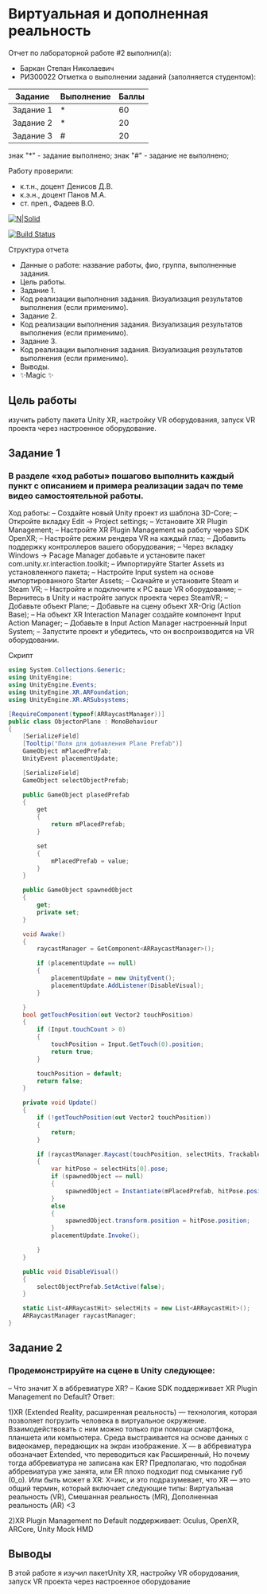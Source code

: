 # Виртуальная и дополненная реальность
Отчет по лабораторной работе #2 выполнил(а):
- Баркан Степан Николаевич
- РИ300022
Отметка о выполнении заданий (заполняется студентом):

| Задание | Выполнение | Баллы |
| ------ | ------ | ------ |
| Задание 1 | * | 60 |
| Задание 2 | * | 20 |
| Задание 3 | # | 20 |

знак "*" - задание выполнено; знак "#" - задание не выполнено;

Работу проверили:
- к.т.н., доцент Денисов Д.В.
- к.э.н., доцент Панов М.А.
- ст. преп., Фадеев В.О.

[![N|Solid](https://cldup.com/dTxpPi9lDf.thumb.png)](https://nodesource.com/products/nsolid)

[![Build Status](https://travis-ci.org/joemccann/dillinger.svg?branch=master)](https://travis-ci.org/joemccann/dillinger)

Структура отчета

- Данные о работе: название работы, фио, группа, выполненные задания.
- Цель работы.
- Задание 1.
- Код реализации выполнения задания. Визуализация результатов выполнения (если применимо).
- Задание 2.
- Код реализации выполнения задания. Визуализация результатов выполнения (если применимо).
- Задание 3.
- Код реализации выполнения задания. Визуализация результатов выполнения (если применимо).
- Выводы.
- ✨Magic ✨

## Цель работы
изучить работу пакета Unity XR, настройку VR оборудования, запуск VR проекта через настроенное оборудование.

## Задание 1
### В разделе «ход работы» пошагово выполнить каждый пункт с описанием и примера реализации задач по теме видео самостоятельной работы.
Ход работы:
– Создайте новый Unity проект из шаблона 3D-Core;
– Откройте вкладку Edit -> Project settings;
– Установите XR Plugin Management;
– Настройте XR Plugin Management на работу через SDK OpenXR;
– Настройте режим рендера VR на каждый глаз;
– Добавить поддержку контроллеров вашего оборудования;
– Через вкладку Windows -> Pacage Manager добавьте и установите пакет
com.unity.xr.interaction.toolkit;
– Импортируйте Starter Assets из установленного пакета;
– Настройте Input system на основе импортированного Starter Assets;
– Скачайте и установите Steam и Steam VR;
– Настройте и подключите к PC ваше VR оборудование;
– Вернитесь в Unity и настройте запуск проекта через SteamVR;
– Добавьте объект Plane;
– Добавьте на сцену объект XR-Orig (Action Base);
– На объект XR Interaction Manager создайте компонент Input Action
Manager;
– Добавьте в Input Action Manager настроенный Input System;
– Запустите проект и убедитесь, что он воспроизводится на VR
оборудовании.

Cкрипт
```c#
using System.Collections.Generic;
using UnityEngine;
using UnityEngine.Events;
using UnityEngine.XR.ARFoundation;
using UnityEngine.XR.ARSubsystems;

[RequireComponent(typeof(ARRaycastManager))]
public class ObjectonPlane : MonoBehaviour
{
    [SerializeField]
    [Tooltip("Поля для добавления Plane Prefab")]
    GameObject mPlacedPrefab;
    UnityEvent placementUpdate;

    [SerializeField]
    GameObject selectObjectPrefab;

    public GameObject plasedPrefab
    {
        get
        {
            return mPlacedPrefab;
        }

        set
        {
            mPlacedPrefab = value;
        }
    }

    public GameObject spawnedObject
    {
        get;
        private set;
    }

    void Awake()
    {
        raycastManager = GetComponent<ARRaycastManager>();

        if (placementUpdate == null)
        {
            placementUpdate = new UnityEvent();
            placementUpdate.AddListener(DisableVisual);
        }

    }
    bool getTouchPosition(out Vector2 touchPosition)
    {
        if (Input.touchCount > 0)
        {
            touchPosition = Input.GetTouch(0).position;
            return true;
        }

        touchPosition = default;
        return false;
    }

    private void Update()
    {
        if (!getTouchPosition(out Vector2 touchPosition))
        {
            return;
        }

        if (raycastManager.Raycast(touchPosition, selectHits, TrackableType.PlaneWithinPolygon))
        {
            var hitPose = selectHits[0].pose;
            if (spawnedObject == null)
            {
                spawnedObject = Instantiate(mPlacedPrefab, hitPose.position, hitPose.rotation);
            }
            else
            {
                spawnedObject.transform.position = hitPose.position;
            }
            placementUpdate.Invoke();

        }
    }

    public void DisableVisual()
    {
        selectObjectPrefab.SetActive(false);
    }

    static List<ARRaycastHit> selectHits = new List<ARRaycastHit>();
    ARRaycastManager raycastManager;
}
```

## Задание 2
### Продемонстрируйте на сцене в Unity следующее:
– Что значит X в аббревиатуре XR?
– Какие SDK поддерживает XR Plugin Management по Default?
Ответ:

1)XR (Extended Reality, расширенная реальность) — технология, которая позволяет погрузить человека в виртуальное окружение. Взаимодействовать с ним можно только при помощи смартфона, планшета или компьютера. Среда выстраивается на основе данных с видеокамер, передающих на экран изображение. X — в аббревиатура обозначает Extended, что переводиться как Расширенный, Но почему тогда аббревиатура не записана как ER? Предполагаю, что подобная аббревиатура уже занята, или ER плохо подходит под смыкание губ (0_о). Или быть может в XR: X=икс, и это подразумевает, что  XR — это общий термин, который включает следующие типы: Виртуальная реальность (VR), Смешанная реальность (MR), Дополненная реальность (AR) <3

2)XR Plugin Management по Default поддерживает: Oculus, OpenXR, ARCore, Unity Mock HMD

## Выводы
В этой работе я изучил пакетUnity XR, настройку VR оборудования, запуск VR проекта через настроенное оборудование
